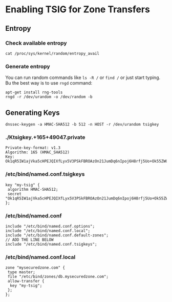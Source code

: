# Enabling TSIG for Zone Transfers  


## Entropy

### Check available entropy

```no-highlight
cat /proc/sys/kernel/random/entropy_avail
```

### Generate entropy

You can run random commands like `ls -R /` or `find /` or just start typing. Bu the best way is to use `rngd` command:

```no-highlight
apt-get install rng-tools
rngd -r /dev/urandom -o /dev/random -b
```

## Generating Keys

```no-highlight
dnssec-keygen -a HMAC-SHA512 -b 512 -n HOST -r /dev/urandom tsigkey
```

### ./Ktsigkey.+165+49047.private
```no-highlight
Private-key-format: v1.3
Algorithm: 165 (HMAC_SHA512)
Key: Ok1qR5IW1ajVka5cHPEJQIXfLyx5V3PSkFBROAzOn21JumDq6nIpoj6H8rfj5Uo+Ok55ZWQ0Wgrf302fDscHLw==
```

### /etc/bind/named.conf.tsigkeys  

```no-highlight
key "my-tsig" {
 algorithm HMAC-SHA512;
 secret "Ok1qR5IW1ajVka5cHPEJQIXfLyx5V3PSkFBROAzOn21JumDq6nIpoj6H8rfj5Uo+Ok55ZWQ0Wgrf302fDscHLw==";
};
```

### /etc/bind/named.conf
```no-highlight
include "/etc/bind/named.conf.options";
include "/etc/bind/named.conf.local";
include "/etc/bind/named.conf.default-zones";
// ADD THE LINE BELOW
include "/etc/bind/named.conf.tsigkeys";
```

### /etc/bind/named.conf.local
```no-highlight
zone "mysecuredzone.com" {
 type master;
 file "/etc/bind/zones/db.mysecuredzone.com";
 allow-transfer {
  key "my-tsig";
 };
};
```





